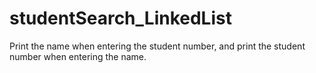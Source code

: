 # studentSearch_LinkedList
 Print the name when entering the student number, and print the student number when entering the name.
